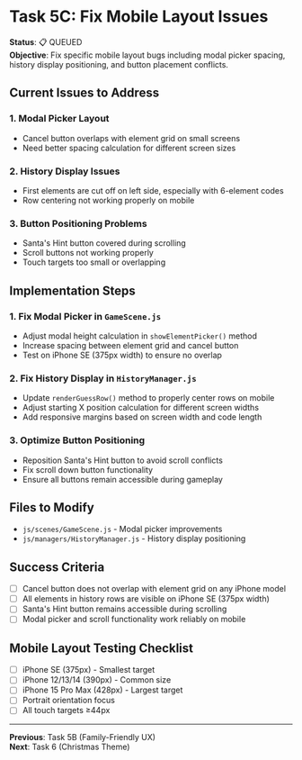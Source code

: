 # Task 5C: Fix Mobile Layout Issues

**Status**: 📋 QUEUED  
**Objective**: Fix specific mobile layout bugs including modal picker spacing, history display positioning, and button placement conflicts.

## Current Issues to Address

### 1. Modal Picker Layout
- Cancel button overlaps with element grid on small screens
- Need better spacing calculation for different screen sizes

### 2. History Display Issues
- First elements are cut off on left side, especially with 6-element codes
- Row centering not working properly on mobile

### 3. Button Positioning Problems
- Santa's Hint button covered during scrolling
- Scroll buttons not working properly
- Touch targets too small or overlapping

## Implementation Steps

### 1. Fix Modal Picker in `GameScene.js`
- Adjust modal height calculation in `showElementPicker()` method
- Increase spacing between element grid and cancel button
- Test on iPhone SE (375px width) to ensure no overlap

### 2. Fix History Display in `HistoryManager.js`
- Update `renderGuessRow()` method to properly center rows on mobile
- Adjust starting X position calculation for different screen widths  
- Add responsive margins based on screen width and code length

### 3. Optimize Button Positioning
- Reposition Santa's Hint button to avoid scroll conflicts
- Fix scroll down button functionality
- Ensure all buttons remain accessible during gameplay

## Files to Modify
- `js/scenes/GameScene.js` - Modal picker improvements
- `js/managers/HistoryManager.js` - History display positioning

## Success Criteria
- [ ] Cancel button does not overlap with element grid on any iPhone model
- [ ] All elements in history rows are visible on iPhone SE (375px width)
- [ ] Santa's Hint button remains accessible during scrolling
- [ ] Modal picker and scroll functionality work reliably on mobile

## Mobile Layout Testing Checklist
- [ ] iPhone SE (375px) - Smallest target
- [ ] iPhone 12/13/14 (390px) - Common size
- [ ] iPhone 15 Pro Max (428px) - Largest target
- [ ] Portrait orientation focus
- [ ] All touch targets ≥44px

---
**Previous**: Task 5B (Family-Friendly UX)  
**Next**: Task 6 (Christmas Theme)
